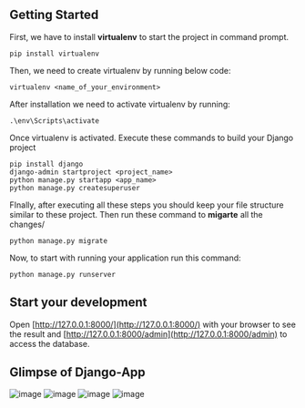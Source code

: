 ## Getting Started

First, we have to install **virtualenv** to start the project in command prompt.
```
pip install virtualenv
```

Then, we need to create virtualenv by running below code:
```
virtualenv <name_of_your_environment>
```

After installation we need to activate virtualenv by running:
```
.\env\Scripts\activate
```

Once virtualenv is activated.
Execute these commands to build your Django project

```
pip install django
django-admin startproject <project_name>
python manage.py startapp <app_name>
python manage.py createsuperuser
```

FInally, after executing all these steps you should keep your file structure similar to these project.
Then run these command to **migarte** all the changes/
```
python manage.py migrate
```

Now, to start with running your application run this command:
```
python manage.py runserver
```

## Start your development 

Open [http://127.0.0.1:8000/](http://127.0.0.1:8000/) with your browser to see the result and [http://127.0.0.1:8000/admin](http://127.0.0.1:8000/admin) to access the database.

## Glimpse of Django-App

![image](https://github.com/sundaram-rai/django-erp-attendance/assets/98939843/f4e8f83b-ab57-4127-b87c-f7c7a4307e48) 
![image](https://github.com/sundaram-rai/django-erp-attendance/assets/98939843/cb06b294-d73a-4d1f-9c18-ec58b294eb29)
![image](https://github.com/sundaram-rai/django-erp-attendance/assets/98939843/1fff7ab7-3e44-45a1-bde8-b554e44e1ab7)
![image](https://github.com/sundaram-rai/django-erp-attendance/assets/98939843/799bb8ab-45a9-482c-ba1c-42ae8d88640d)



